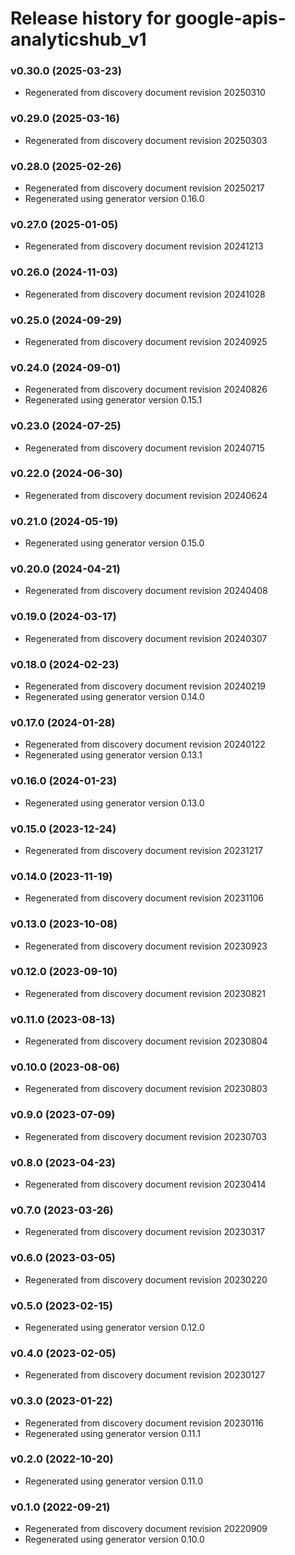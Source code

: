 # Release history for google-apis-analyticshub_v1

### v0.30.0 (2025-03-23)

* Regenerated from discovery document revision 20250310

### v0.29.0 (2025-03-16)

* Regenerated from discovery document revision 20250303

### v0.28.0 (2025-02-26)

* Regenerated from discovery document revision 20250217
* Regenerated using generator version 0.16.0

### v0.27.0 (2025-01-05)

* Regenerated from discovery document revision 20241213

### v0.26.0 (2024-11-03)

* Regenerated from discovery document revision 20241028

### v0.25.0 (2024-09-29)

* Regenerated from discovery document revision 20240925

### v0.24.0 (2024-09-01)

* Regenerated from discovery document revision 20240826
* Regenerated using generator version 0.15.1

### v0.23.0 (2024-07-25)

* Regenerated from discovery document revision 20240715

### v0.22.0 (2024-06-30)

* Regenerated from discovery document revision 20240624

### v0.21.0 (2024-05-19)

* Regenerated using generator version 0.15.0

### v0.20.0 (2024-04-21)

* Regenerated from discovery document revision 20240408

### v0.19.0 (2024-03-17)

* Regenerated from discovery document revision 20240307

### v0.18.0 (2024-02-23)

* Regenerated from discovery document revision 20240219
* Regenerated using generator version 0.14.0

### v0.17.0 (2024-01-28)

* Regenerated from discovery document revision 20240122
* Regenerated using generator version 0.13.1

### v0.16.0 (2024-01-23)

* Regenerated using generator version 0.13.0

### v0.15.0 (2023-12-24)

* Regenerated from discovery document revision 20231217

### v0.14.0 (2023-11-19)

* Regenerated from discovery document revision 20231106

### v0.13.0 (2023-10-08)

* Regenerated from discovery document revision 20230923

### v0.12.0 (2023-09-10)

* Regenerated from discovery document revision 20230821

### v0.11.0 (2023-08-13)

* Regenerated from discovery document revision 20230804

### v0.10.0 (2023-08-06)

* Regenerated from discovery document revision 20230803

### v0.9.0 (2023-07-09)

* Regenerated from discovery document revision 20230703

### v0.8.0 (2023-04-23)

* Regenerated from discovery document revision 20230414

### v0.7.0 (2023-03-26)

* Regenerated from discovery document revision 20230317

### v0.6.0 (2023-03-05)

* Regenerated from discovery document revision 20230220

### v0.5.0 (2023-02-15)

* Regenerated using generator version 0.12.0

### v0.4.0 (2023-02-05)

* Regenerated from discovery document revision 20230127

### v0.3.0 (2023-01-22)

* Regenerated from discovery document revision 20230116
* Regenerated using generator version 0.11.1

### v0.2.0 (2022-10-20)

* Regenerated using generator version 0.11.0

### v0.1.0 (2022-09-21)

* Regenerated from discovery document revision 20220909
* Regenerated using generator version 0.10.0

